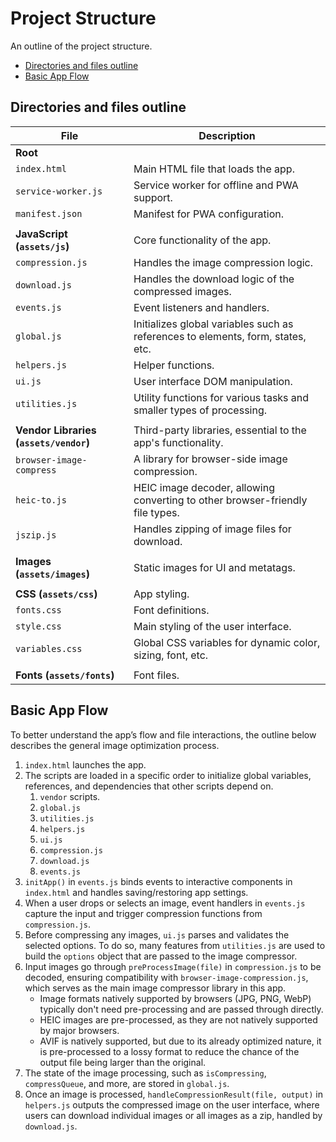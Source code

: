 # Project Structure

An outline of the project structure.

- [Directories and files outline](#directories-and-files-outline)
- [Basic App Flow](#basic-app-flow)

## Directories and files outline

| **File**                           | **Description**                                                                 |
|------------------------------------|---------------------------------------------------------------------------------|
| **Root**                           |                                                                                 |
| `index.html`                       | Main HTML file that loads the app.                                              |
| `service-worker.js`                | Service worker for offline and PWA support.                                     |
| `manifest.json`                    | Manifest for PWA configuration.                                                 |
|                                    |                                                                                 |
| **JavaScript (`assets/js`)**       | Core functionality of the app.                                                  |
| `compression.js`                   | Handles the image compression logic.                                            |
| `download.js`                      | Handles the download logic of the compressed images.                            |
| `events.js`                        | Event listeners and handlers.                                                   |
| `global.js`                        | Initializes global variables such as references to elements, form, states, etc. |
| `helpers.js`                       | Helper functions.                                                               |
| `ui.js`                            | User interface DOM manipulation.                                                |
| `utilities.js`                     | Utility functions for various tasks and smaller types of processing.            |
|                                    |                                                                                 |
| **Vendor Libraries (`assets/vendor`)** | Third-party libraries, essential to the app's functionality.                |
| `browser-image-compress`           | A library for browser-side image compression.                                   |
| `heic-to.js`                       | HEIC image decoder, allowing converting to other browser-friendly file types.   |
| `jszip.js`                         | Handles zipping of image files for download.                                    |
|                                    |                                                                                 |
| **Images (`assets/images`)**       | Static images for UI and metatags.                                              |
|                                    |                                                                                 |
| **CSS (`assets/css`)**             | App styling.                                                                    |
| `fonts.css`                        | Font definitions.                                                               |
| `style.css`                        | Main styling of the user interface.                                             |
| `variables.css`                    | Global CSS variables for dynamic color, sizing, font, etc.                      |
|                                    |                                                                                 |
| **Fonts (`assets/fonts`)**         | Font files.                                                                     |

## Basic App Flow

To better understand the app’s flow and file interactions, the outline below describes the general image optimization process.

1. `index.html` launches the app.
1. The scripts are loaded in a specific order to initialize global variables, references, and dependencies that other scripts depend on.
    1. `vendor` scripts.
    1. `global.js`
    1. `utilities.js`
    1. `helpers.js`
    1. `ui.js`
    1. `compression.js`
    1. `download.js`
    1. `events.js`
1. `initApp()` in `events.js` binds events to interactive components in `index.html` and handles saving/restoring app settings.
1. When a user drops or selects an image, event handlers in `events.js` capture the input and trigger compression functions from `compression.js`.
1. Before compressing any images, `ui.js` parses and validates the selected options. To do so, many features from `utilities.js` are used to build the `options` object that are passed to the image compressor.
1. Input images go through `preProcessImage(file)` in `compression.js` to be decoded, ensuring compatibility with `browser-image-compression.js`, which serves as the main image compressor library in this app.
    - Image formats natively supported by browsers (JPG, PNG, WebP) typically don't need pre-processing and are passed through directly.
    - HEIC images are pre-processed, as they are not natively supported by major browsers.
    - AVIF is natively supported, but due to its already optimized nature, it is pre-processed to a lossy format to reduce the chance of the output file being larger than the original.
1. The state of the image processing, such as `isCompressing`, `compressQueue`, and more, are stored in `global.js`.
1. Once an image is processed, `handleCompressionResult(file, output)` in `helpers.js` outputs the compressed image on the user interface, where users can download individual images or all images as a zip, handled by `download.js`.